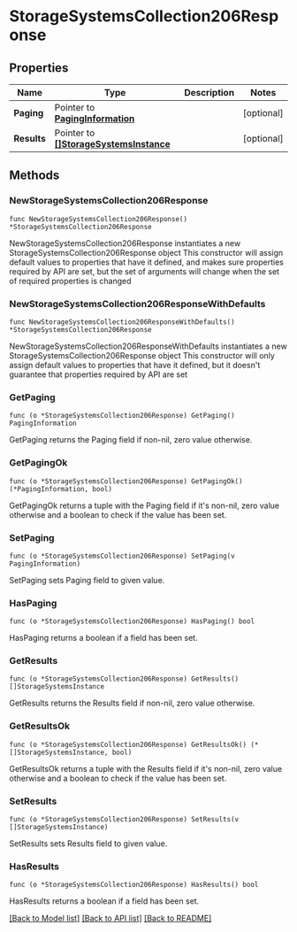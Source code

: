 # StorageSystemsCollection206Response

## Properties

Name | Type | Description | Notes
------------ | ------------- | ------------- | -------------
**Paging** | Pointer to [**PagingInformation**](PagingInformation.md) |  | [optional] 
**Results** | Pointer to [**[]StorageSystemsInstance**](StorageSystemsInstance.md) |  | [optional] 

## Methods

### NewStorageSystemsCollection206Response

`func NewStorageSystemsCollection206Response() *StorageSystemsCollection206Response`

NewStorageSystemsCollection206Response instantiates a new StorageSystemsCollection206Response object
This constructor will assign default values to properties that have it defined,
and makes sure properties required by API are set, but the set of arguments
will change when the set of required properties is changed

### NewStorageSystemsCollection206ResponseWithDefaults

`func NewStorageSystemsCollection206ResponseWithDefaults() *StorageSystemsCollection206Response`

NewStorageSystemsCollection206ResponseWithDefaults instantiates a new StorageSystemsCollection206Response object
This constructor will only assign default values to properties that have it defined,
but it doesn't guarantee that properties required by API are set

### GetPaging

`func (o *StorageSystemsCollection206Response) GetPaging() PagingInformation`

GetPaging returns the Paging field if non-nil, zero value otherwise.

### GetPagingOk

`func (o *StorageSystemsCollection206Response) GetPagingOk() (*PagingInformation, bool)`

GetPagingOk returns a tuple with the Paging field if it's non-nil, zero value otherwise
and a boolean to check if the value has been set.

### SetPaging

`func (o *StorageSystemsCollection206Response) SetPaging(v PagingInformation)`

SetPaging sets Paging field to given value.

### HasPaging

`func (o *StorageSystemsCollection206Response) HasPaging() bool`

HasPaging returns a boolean if a field has been set.

### GetResults

`func (o *StorageSystemsCollection206Response) GetResults() []StorageSystemsInstance`

GetResults returns the Results field if non-nil, zero value otherwise.

### GetResultsOk

`func (o *StorageSystemsCollection206Response) GetResultsOk() (*[]StorageSystemsInstance, bool)`

GetResultsOk returns a tuple with the Results field if it's non-nil, zero value otherwise
and a boolean to check if the value has been set.

### SetResults

`func (o *StorageSystemsCollection206Response) SetResults(v []StorageSystemsInstance)`

SetResults sets Results field to given value.

### HasResults

`func (o *StorageSystemsCollection206Response) HasResults() bool`

HasResults returns a boolean if a field has been set.


[[Back to Model list]](../README.md#documentation-for-models) [[Back to API list]](../README.md#documentation-for-api-endpoints) [[Back to README]](../README.md)


